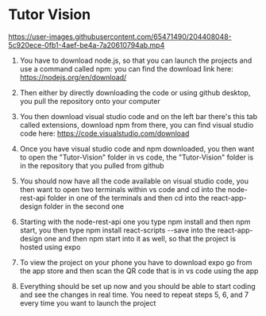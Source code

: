 # Tutor Vision


https://user-images.githubusercontent.com/65471490/204408048-5c920ece-0fb1-4aef-be4a-7a20610794ab.mp4


1. You have to download node.js, so that you can launch the projects and use a command called npm: you can find the download link here: https://nodejs.org/en/download/

2. Then either by directly downloading the code or using github desktop, you pull the repository onto your computer

3. You then download visual studio code and on the left bar there's this tab called extensions, download npm from there, you can find visual studio code here: https://code.visualstudio.com/download

4. Once you have visual studio code and npm downloaded, you then want to open the "Tutor-Vision" folder in vs code, the "Tutor-Vision" folder is in the repository that you pulled from github

5. You should now have all the code available on visual studio code, you then want to open two terminals within vs code and cd into the node-rest-api folder in one of the terminals and then cd into the react-app-design folder in the second one

6. Starting with the node-rest-api one you type npm install and then npm start, you then type npm install react-scripts --save into the react-app-design one and then npm start into it as well, so that the project is hosted using expo

7. To view the project on your phone you have to download expo go from the app store and then scan the QR code that is in vs code using the app

8. Everything should be set up now and you should be able to start coding and see the changes in real time. You need to repeat steps 5, 6, and 7 every time you want to launch the project
